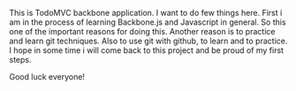 This is TodoMVC backbone application. I want to do few things here. First i am in the process of learning Backbone.js and Javascript in general. So this one of the important reasons for doing this. 
Another reason is to practice and learn git techniques. Also to use git with github, to learn and to practice. 
I hope in some time i will come back to this project and be proud of my first steps. 

Good luck everyone!
